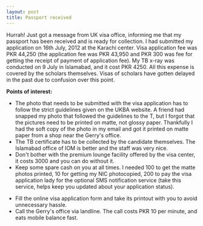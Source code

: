 ```yaml
---
layout: post
title: Passport received
---
```


Hurrah! Just got a message from UK visa office, informing me that my passport has been received and is ready for collection.
I had submitted my application on 16th July, 2012 at the Karachi center. Visa application fee was PKR 44,250 (the application fee was PKR 43,950 and PKR 300 was fee for getting the receipt of payment of application fee). 
My TB x-ray was conducted on 9 July in Islamabad, and it cost PKR 4250. 
All this expense is covered by the scholars themselves. Visas of scholars have gotten delayed in the past due to confusion over this point.

**Points of interest:**
- The photo that needs to be submitted with the visa application has to follow the strict guidelines given on the UKBA website. A friend had snapped my photo that followed the guidelines to the T, but I forgot that the pictures need to be printed on matte, not glossy paper. Thankfully I had the soft copy of the photo in my email and got it printed on matte paper from a shop near the Gerry's office.
- The TB certificate has to be collected by the candidate themselves. The Islamabad office of IOM is better and the staff was very nice. 
- Don't bother with the premium lounge facility offered by the visa center, it costs 3000 and you can do without it. 
- Keep some spare cash on you at all times. I needed 100 to get the matte photos printed, 10 for getting my NIC photocopied, 200 to pay the visa application lady for the optional SMS notification service (take this service, helps keep you updated about your application status).
+ Fill the online visa application form and take its printout with you to avoid unnecessary hassle.
+ Call the Gerry's office via landline. The call costs PKR 10 per minute, and eats mobile balance fast.
